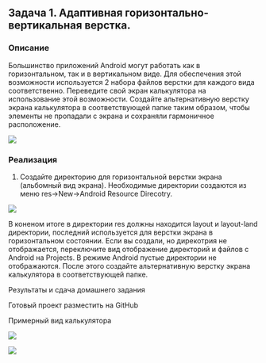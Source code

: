 ## Задача 1. Адаптивная горизонтально-вертикальная верстка.
### Описание

Большинство приложений Android могут работать как в горизонтальном, так и в вертикальном виде. 
Для обеспечения этой возможности используется 2 набора файлов верстки для каждого вида соответственно.
Переведите свой экран калькулятора на использование этой возможности. 
Создайте альтернативную верстку экрана калькулятора в соответствующей папке таким образом, чтобы элементы не пропадали с экрана и сохраняли гармоничное расположение.

![](https://github.com/netology-code/and-homeworks/tree/master/3.3.AppResources/img)

### Реализация

1. Создайте директорию для горизонтальной верстки экрана (альбомный вид экрана).
Необходимые директории создаются из меню res->New->Android Resource Direcotry.

![](./img/4.png)

В коненом итоге в директории res должны находится layout и layout-land директории, последний используется для верстки экрана в горизонтальном состоянии.
Если вы создали, но дирекотрия не отображается, переключите вид отображение директорий и файлов с Android на Projects. В режиме Android пустые директории не отображаются.
После этого создайте альтернативную верстку экрана калькулятора в соответствующей папке.

Результаты и сдача домашнего задания

Готовый проект разместить на GitHub

Примерный вид калькулятора

![](././img/1.png)

![](././img/2.png)
